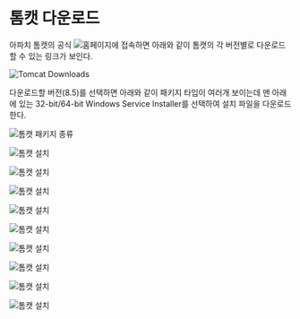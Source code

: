 # 톰캣 다운로드
아파치 톰캣의 공식 ![홈페이지](http://tomcat.apache.org)에 접속하면 아래와 같이 톰캣의 각 버전별로 다운로드 할 수 있는 링크가 보인다.

![Tomcat Downloads](./tomcat_downloads.png)

다운로드할 버전(8.5)를 선택하면 아래와 같이 패키지 타입이 여러개 보이는데 맨 아래에 있는 32-bit/64-bit Windows Service Installer를 선택하여 설치 파일을 다운로드 한다.

![톰캣 패키지 종류](./tomcat_package_type.png)



![톰캣 설치](./tomcat_installation_step_1.png)

![톰캣 설치](./tomcat_installation_step_2.png)

![톰캣 설치](./tomcat_installation_step_3.png)

![톰캣 설치](./tomcat_installation_step_4.png)

![톰캣 설치](./tomcat_installation_step_5.png)

![톰캣 설치](./tomcat_installation_step_6.png)

![톰캣 설치](./tomcat_installation_step_7.png)

![톰캣 설치](./tomcat_verify_step_1.png)

![톰캣 설치](./tomcat_verify_step_2.png)

